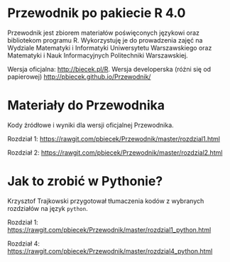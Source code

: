 Przewodnik po pakiecie R 4.0
============================

Przewodnik jest zbiorem materiałów poświęconych językowi oraz bibliotekom programu R. Wykorzystuję je do prowadzenia zajęć na Wydziale Matematyki i Informatyki Uniwersytetu Warszawskiego oraz Matematyki i Nauk Informacyjnych Politechniki Warszawskiej.

Wersja oficjalna: http://biecek.pl/R. 
Wersja developerska (różni się od papierowej)  http://pbiecek.github.io/Przewodnik/

Materiały do Przewodnika
========================

Kody źródłowe i wyniki dla wersji oficjalnej Przewodnika.

Rozdział 1:
https://rawgit.com/pbiecek/Przewodnik/master/rozdzial1.html

Rozdział 2:
https://rawgit.com/pbiecek/Przewodnik/master/rozdzial2.html

Jak to zrobić w Pythonie?
=========================

Krzysztof Trajkowski przygotował tłumaczenia kodów z wybranych rozdziałów na język `python`.

Rozdział 1:
https://rawgit.com/pbiecek/Przewodnik/master/rozdzial1_python.html

Rozdział 4:
https://rawgit.com/pbiecek/Przewodnik/master/rozdzial4_python.html

